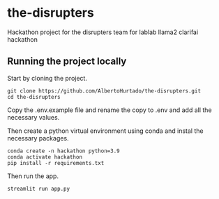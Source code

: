 # the-disrupters
Hackathon project for the disrupters team for lablab llama2 clarifai hackathon

## Running the project locally
Start by cloning the project.
```
git clone https://github.com/AlbertoHurtado/the-disrupters.git
cd the-disrupters
```
Copy the .env.example file and rename the copy to .env and add all the necessary values.

Then create a python virtual environment using conda and instal the necessary packages.

```
conda create -n hackathon python=3.9
conda activate hackathon
pip install -r requirements.txt
```

Then run the app.
```
streamlit run app.py
```